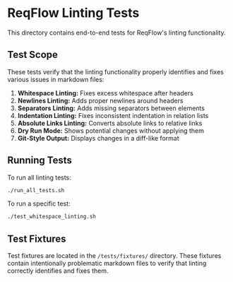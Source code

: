# ReqFlow Linting Tests

This directory contains end-to-end tests for ReqFlow's linting functionality.

## Test Scope

These tests verify that the linting functionality properly identifies and fixes various issues in markdown files:

1. **Whitespace Linting:** Fixes excess whitespace after headers
2. **Newlines Linting:** Adds proper newlines around headers
3. **Separators Linting:** Adds missing separators between elements
4. **Indentation Linting:** Fixes inconsistent indentation in relation lists
5. **Absolute Links Linting:** Converts absolute links to relative links
6. **Dry Run Mode:** Shows potential changes without applying them
7. **Git-Style Output:** Displays changes in a diff-like format

## Running Tests

To run all linting tests:

```bash
./run_all_tests.sh
```

To run a specific test:

```bash
./test_whitespace_linting.sh
```

## Test Fixtures

Test fixtures are located in the `/tests/fixtures/` directory. These fixtures contain intentionally problematic markdown files to verify that linting correctly identifies and fixes them.


